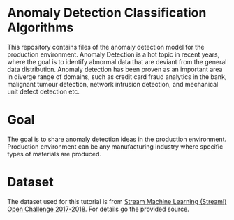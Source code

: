 # Anomaly Detection Classification Algorithms
This repository contains files of the anomaly detection model for the production environment.
Anomaly Detection is a hot topic in recent years, where the goal is to identify abnormal data that are deviant from the general data distribution. Anomaly detection has been proven as an important area in diverge range of domains, such as credit card fraud analytics in the bank, malignant tumour detection, network intrusion detection, and mechanical unit defect detection etc.

# Goal 
The goal is to share anomaly detection ideas in the production environment. Production environment can be any manufacturing industry where specific types of materials are produced.

# Dataset
The dataset used for this tutorial is from [Stream Machine Learning (Streaml) Open Challenge 2017-2018](https://project-hobbit.eu/open-challenges/streaml-open-challenge_details/). For details go the provided source. 
